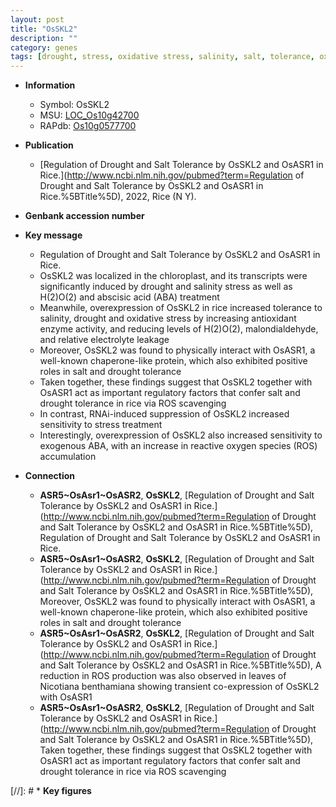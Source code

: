 ```yaml
---
layout: post
title: "OsSKL2"
description: ""
category: genes
tags: [drought, stress, oxidative stress, salinity, salt, tolerance, oxidative, drought tolerance, salt tolerance, salinity stress, abscisic acid, reactive oxygen species, drought and oxidative stress]
---
```


* **Information**  
    + Symbol: OsSKL2  
    + MSU: [LOC_Os10g42700](http://rice.uga.edu/cgi-bin/ORF_infopage.cgi?orf=LOC_Os10g42700)  
    + RAPdb: [Os10g0577700](http://rapdb.dna.affrc.go.jp/viewer/gbrowse_details/irgsp1?name=Os10g0577700)  

* **Publication**  
    + [Regulation of Drought and Salt Tolerance by OsSKL2 and OsASR1 in Rice.](http://www.ncbi.nlm.nih.gov/pubmed?term=Regulation of Drought and Salt Tolerance by OsSKL2 and OsASR1 in Rice.%5BTitle%5D), 2022, Rice (N Y).

* **Genbank accession number**  

* **Key message**  
    + Regulation of Drought and Salt Tolerance by OsSKL2 and OsASR1 in Rice.
    + OsSKL2 was localized in the chloroplast, and its transcripts were significantly induced by drought and salinity stress as well as H(2)O(2) and abscisic acid (ABA) treatment
    + Meanwhile, overexpression of OsSKL2 in rice increased tolerance to salinity, drought and oxidative stress by increasing antioxidant enzyme activity, and reducing levels of H(2)O(2), malondialdehyde, and relative electrolyte leakage
    + Moreover, OsSKL2 was found to physically interact with OsASR1, a well-known chaperone-like protein, which also exhibited positive roles in salt and drought tolerance
    + Taken together, these findings suggest that OsSKL2 together with OsASR1 act as important regulatory factors that confer salt and drought tolerance in rice via ROS scavenging
    + In contrast, RNAi-induced suppression of OsSKL2 increased sensitivity to stress treatment
    + Interestingly, overexpression of OsSKL2 also increased sensitivity to exogenous ABA, with an increase in reactive oxygen species (ROS) accumulation

* **Connection**  
    + __ASR5~OsAsr1~OsASR2__, __OsSKL2__, [Regulation of Drought and Salt Tolerance by OsSKL2 and OsASR1 in Rice.](http://www.ncbi.nlm.nih.gov/pubmed?term=Regulation of Drought and Salt Tolerance by OsSKL2 and OsASR1 in Rice.%5BTitle%5D), Regulation of Drought and Salt Tolerance by OsSKL2 and OsASR1 in Rice.
    + __ASR5~OsAsr1~OsASR2__, __OsSKL2__, [Regulation of Drought and Salt Tolerance by OsSKL2 and OsASR1 in Rice.](http://www.ncbi.nlm.nih.gov/pubmed?term=Regulation of Drought and Salt Tolerance by OsSKL2 and OsASR1 in Rice.%5BTitle%5D),  Moreover, OsSKL2 was found to physically interact with OsASR1, a well-known chaperone-like protein, which also exhibited positive roles in salt and drought tolerance
    + __ASR5~OsAsr1~OsASR2__, __OsSKL2__, [Regulation of Drought and Salt Tolerance by OsSKL2 and OsASR1 in Rice.](http://www.ncbi.nlm.nih.gov/pubmed?term=Regulation of Drought and Salt Tolerance by OsSKL2 and OsASR1 in Rice.%5BTitle%5D),  A reduction in ROS production was also observed in leaves of Nicotiana benthamiana showing transient co-expression of OsSKL2 with OsASR1
    + __ASR5~OsAsr1~OsASR2__, __OsSKL2__, [Regulation of Drought and Salt Tolerance by OsSKL2 and OsASR1 in Rice.](http://www.ncbi.nlm.nih.gov/pubmed?term=Regulation of Drought and Salt Tolerance by OsSKL2 and OsASR1 in Rice.%5BTitle%5D),  Taken together, these findings suggest that OsSKL2 together with OsASR1 act as important regulatory factors that confer salt and drought tolerance in rice via ROS scavenging

[//]: # * **Key figures**  


